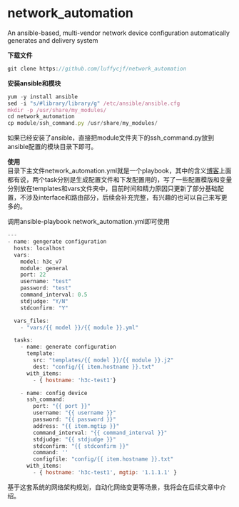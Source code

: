 # network_automation
An ansible-based, multi-vendor network device configuration automatically generates and delivery system

**下载文件**<br/>

```javascript
git clone https://github.com/luffycjf/network_automation
```
**安装ansible和模块**<br/>

```javascript
yum -y install ansible
sed -i "s/#library/library/g" /etc/ansible/ansible.cfg
mkdir -p /usr/share/my_modules/
cd network_automation
cp module/ssh_command.py /usr/share/my_modules/
```
如果已经安装了ansible，直接把module文件夹下的ssh_command.py放到ansible配置的模块目录下即可。<br/>

**使用**<br/>
目录下主文件network_automation.yml就是一个playbook，其中的含义[博客](https://jeffrycheng.com)上面都有说，两个task分别是生成配置文件和下发配置用的，写了一些配置模版和变量分别放在templates和vars文件夹中，目前时间和精力原因只更新了部分基础配置，不涉及interface和路由部分，后续会补充完整，有兴趣的也可以自己来写更多的。<br/>

调用ansible-playbook network_automation.yml即可使用<br/>

```javascript
---
- name: gengerate configuration
  hosts: localhost
  vars:
    model: h3c_v7
    module: general
    port: 22
    username: "test"
    password: "test"
    command_interval: 0.5
    stdjudge: "Y/N"
    stdconfirm: "Y"

  vars_files:
    - "vars/{{ model }}/{{ module }}.yml"

  tasks:
    - name: generate configuration
      template:
        src: "templates/{{ model }}/{{ module }}.j2"
        dest: "config/{{ item.hostname }}.txt"
      with_items:
        - { hostname: 'h3c-test1'}

    - name: config device
      ssh_command:
        port: "{{ port }}"
        username: "{{ username }}"
        password: "{{ password }}"
        address: "{{ item.mgtip }}"
        command_interval: "{{ command_interval }}"
        stdjudge: "{{ stdjudge }}"
        stdconfirm: "{{ stdconfirm }}"
        command: ''
        configfile: "config/{{ item.hostname }}.txt"
      with_items:
        - { hostname: 'h3c-test1', mgtip: '1.1.1.1' }
```


基于这套系统的网络架构规划，自动化网络变更等场景，我将会在后续文章中介绍。

